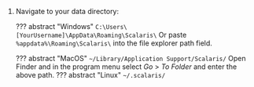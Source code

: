 1. Navigate to your data directory:

	??? abstract "Windows"
		```
		C:\Users\[YourUsername]\AppData\Roaming\Scalaris\
		```
		Or paste `%appdata%\Roaming\Scalaris\` into the file explorer path field.

	??? abstract "MacOS"
		```
		~/Library/Application Support/Scalaris/
		```
		Open Finder and in the program menu select *Go* > *To Folder* and enter the above path.
	??? abstract "Linux"
		```
		~/.scalaris/
		```